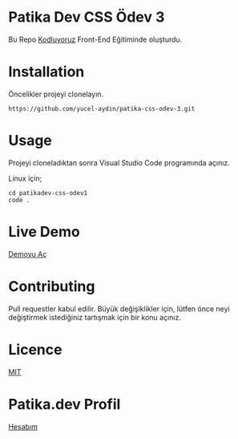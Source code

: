 # Patika Dev CSS Ödev 3

Bu Repo [Kodluyoruz](https://www.kodluyoruz.org/)  Front-End Eğitiminde oluşturdu.

# Installation

Öncelikler projeyi clonelayın. 

    https://github.com/yucel-aydin/patika-css-odev-3.git

# Usage
Projeyi cloneladıktan sonra Visual Studio Code programında açınız.

Linux için;

    cd patikadev-css-odev1
    code .
# Live Demo
[Demoyu Aç](https://judicious-silver-syrup.glitch.me)

# Contributing
Pull requestler kabul edilir. Büyük değişiklikler için, lütfen önce neyi değiştirmek istediğiniz tartışmak için bir konu açınız.
# Licence
[MIT](https://choosealicense.com/licenses/mit/)

# Patika.dev Profil
[Hesabım](https://app.patika.dev/yck)


